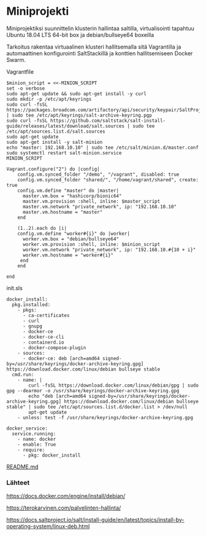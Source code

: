 # Miniprojekti
Miniprojektiksi suunnittelin klusterin hallintaa saltilla, virtualisointi tapahtuu Ubuntu 18.04 LTS 64-bit box ja debian/bullseye64 boxeilla

Tarkoitus rakentaa virtuaalinen klusteri hallitsemalla sitä Vagrantilla ja automaattinen konfigurointi SaltStackillä ja konttien hallitsemiseen Docker Swarm.

Vagrantfile
```
$minion_script = <<-MINION_SCRIPT
set -o verbose
sudo apt-get update && sudo apt-get install -y curl 
sudo mkdir -p /etc/apt/keyrings
sudo curl -fsSL https://packages.broadcom.com/artifactory/api/security/keypair/SaltProjectKey/public | sudo tee /etc/apt/keyrings/salt-archive-keyring.pgp
sudo curl -fsSL https://github.com/saltstack/salt-install-guide/releases/latest/download/salt.sources | sudo tee /etc/apt/sources.list.d/salt.sources
sudo apt-get update
sudo apt-get install -y salt-minion
echo "master: 192.168.10.10" | sudo tee /etc/salt/minion.d/master.conf
sudo systemctl restart salt-minion.service
MINION_SCRIPT

Vagrant.configure("2") do |config|
	config.vm.synced_folder "/demo", "/vagrant", disabled: true
	config.vm.synced_folder "shared/", "/home/vagrant/shared", create: true
	config.vm.define "master" do |master|
	  master.vm.box = "hashicorp/bionic64"
	  master.vm.provision :shell, inline: $master_script
	  master.vm.network "private_network", ip: "192.168.10.10"
	  master.vm.hostname = "master"
	end
	
	(1..2).each do |i|
	config.vm.define "worker#{i}" do |worker|
	  worker.vm.box = "debian/bullseye64"
	  worker.vm.provision :shell, inline: $minion_script
	  worker.vm.network "private_network", ip: "192.168.10.#{10 + i}"
	  worker.vm.hostname = "worker#{i}"
	 end
	end

end
```

init.sls
```
docker_install:
  pkg.installed:
    - pkgs:
      - ca-certificates
      - curl
      - gnupg
      - docker-ce
      - docker-ce-cli
      - containerd.io
      - docker-compose-plugin
    - sources:
      - docker-ce: deb [arch=amd64 signed-by=/usr/share/keyrings/docker-archive-keyring.gpg] https://download.docker.com/linux/debian bullseye stable
  cmd.run:
    - name: |
        curl -fsSL https://download.docker.com/linux/debian/gpg | sudo gpg --dearmor -o /usr/share/keyrings/docker-archive-keyring.gpg
        echo "deb [arch=amd64 signed-by=/usr/share/keyrings/docker-archive-keyring.gpg] https://download.docker.com/linux/debian bullseye stable" | sudo tee /etc/apt/sources.list.d/docker.list > /dev/null
        apt-get update
    - unless: test -f /usr/share/keyrings/docker-archive-keyring.gpg

docker_service:
  service.running:
    - name: docker
    - enable: True
    - require:
      - pkg: docker_install
```

[README.md](https://github.com/jndg/docker-cluster-automation)


### Lähteet

https://docs.docker.com/engine/install/debian/

https://terokarvinen.com/palvelinten-hallinta/

https://docs.saltproject.io/salt/install-guide/en/latest/topics/install-by-operating-system/linux-deb.html
